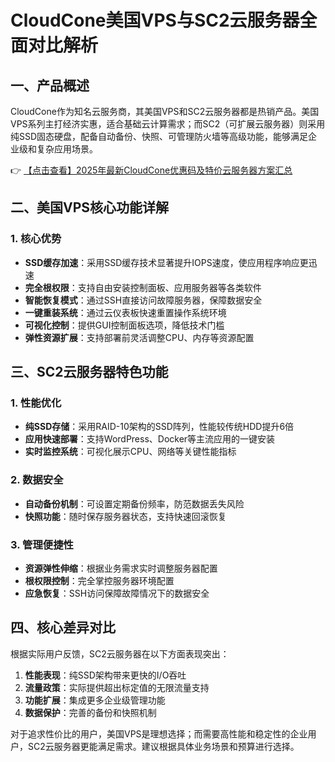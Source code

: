 # CloudCone美国VPS与SC2云服务器全面对比解析

## 一、产品概述

CloudCone作为知名云服务商，其美国VPS和SC2云服务器都是热销产品。美国VPS系列主打经济实惠，适合基础云计算需求；而SC2（可扩展云服务器）则采用纯SSD固态硬盘，配备自动备份、快照、可管理防火墙等高级功能，能够满足企业级和复杂应用场景。

👉 [【点击查看】2025年最新CloudCone优惠码及特价云服务器方案汇总](https://bit.ly/Cloudcone)

## 二、美国VPS核心功能详解

### 1. 核心优势
- **SSD缓存加速**：采用SSD缓存技术显著提升IOPS速度，使应用程序响应更迅速
- **完全根权限**：支持自由安装控制面板、应用服务器等各类软件
- **智能恢复模式**：通过SSH直接访问故障服务器，保障数据安全
- **一键重装系统**：通过云仪表板快速重置操作系统环境
- **可视化控制**：提供GUI控制面板选项，降低技术门槛
- **弹性资源扩展**：支持部署前灵活调整CPU、内存等资源配置

## 三、SC2云服务器特色功能

### 1. 性能优化
- **纯SSD存储**：采用RAID-10架构的SSD阵列，性能较传统HDD提升6倍
- **应用快速部署**：支持WordPress、Docker等主流应用的一键安装
- **实时监控系统**：可视化展示CPU、网络等关键性能指标

### 2. 数据安全
- **自动备份机制**：可设置定期备份频率，防范数据丢失风险
- **快照功能**：随时保存服务器状态，支持快速回滚恢复

### 3. 管理便捷性
- **资源弹性伸缩**：根据业务需求实时调整服务器配置
- **根权限控制**：完全掌控服务器环境配置
- **应急恢复**：SSH访问保障故障情况下的数据安全

## 四、核心差异对比

根据实际用户反馈，SC2云服务器在以下方面表现突出：
1. **性能表现**：纯SSD架构带来更快的I/O吞吐
2. **流量政策**：实际提供超出标定值的无限流量支持
3. **功能扩展**：集成更多企业级管理功能
4. **数据保护**：完善的备份和快照机制

对于追求性价比的用户，美国VPS是理想选择；而需要高性能和稳定性的企业用户，SC2云服务器更能满足需求。建议根据具体业务场景和预算进行选择。